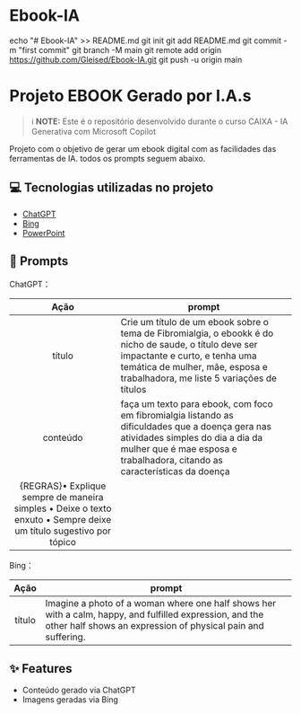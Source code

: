 # Ebook-IA
echo "# Ebook-IA" >> README.md
git init
git add README.md
git commit -m "first commit"
git branch -M main
git remote add origin https://github.com/Gleised/Ebook-IA.git
git push -u origin main

# Projeto EBOOK Gerado por I.A.s

 > ℹ️ **NOTE:** Este é o repositório desenvolvido durante o curso CAIXA - IA Generativa com Microsoft Copilot

Projeto com o objetivo de gerar um ebook digital com as facilidades das ferramentas de IA. todos os prompts
seguem abaixo.

## 💻 Tecnologias utilizadas no projeto

- [ChatGPT](https://chatgpt.com/) 
- [Bing](https://www.bing.com/images/create?FORM=IRPGEN)
- [PowerPoint](https://www.microsoft.com/en/microsoft-365/powerpoint)

## 🧠 Prompts

ChatGPT：

|   Ação   | prompt                                                                                                                                                                                                                                                                         |
| :------: | ------------------------------------------------------------------------------------------------------------------------------------------------------------------------------------------------------------------------------------------------------------------------------ |
|  título  | Crie um título de um ebook sobre o tema de Fibromialgia, o ebookk é do nicho de saude, o título deve ser impactante e curto, e tenha uma temática de mulher, mãe, esposa e trabalhadora, me liste 5 variações de títulos                                                        |
| conteúdo | faça um texto para ebook, com foco em fibromialgia listando as dificuldades que a doença gera nas atividades simples do dia a dia da mulher que é mae esposa e trabalhadora, citando as características da doença
{REGRAS}• Explique sempre de maneira simples •  Deixe o texto  enxuto • Sempre deixe um título sugestivo por tópico  |

Bing：

|  Ação  | prompt                                                                                 |
| :----: | -------------------------------------------------------------------------------------- |
| título | Imagine a photo of a woman where one half shows her with a calm, happy, and fulfilled expression, and the other half shows an expression of physical pain and suffering. |

## ✨ Features

- Conteúdo gerado via ChatGPT
- Imagens geradas via Bing




<br/><br/>
<p>
